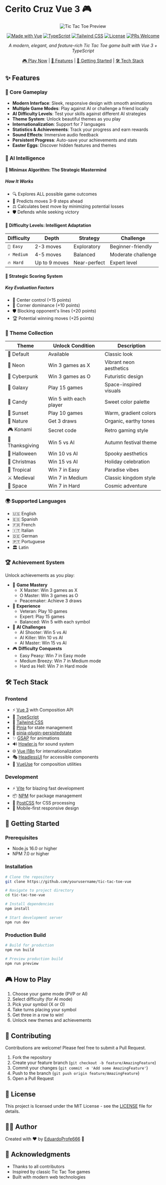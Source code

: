 # Cerito Cruz Vue 3 🎮

<div align="center">

![Tic Tac Toe Preview](public/banner.png)

[![Made with Vue][vue-badge]][vue-url]
[![TypeScript][ts-badge]][ts-url]
[![Tailwind CSS][tailwind-badge]][tailwind-url]
[![License][license-badge]][license-url]
[![PRs Welcome][prs-badge]][prs-url]

_A modern, elegant, and feature-rich Tic Tac Toe game built with Vue 3 + TypeScript_

[🎮 Play Now][play-url] | [🌟 Features](#-features) | [🚀 Getting Started](#-getting-started) | [🛠️ Tech Stack](#-tech-stack)

</div>

## ✨ Features

### 🎯 Core Gameplay

- **Modern Interface**: Sleek, responsive design with smooth animations
- **Multiple Game Modes**: Play against AI or challenge a friend locally
- **AI Difficulty Levels**: Test your skills against different AI strategies
- **Theme System**: Unlock beautiful themes as you play
- **Internationalization**: Support for 7 languages
- **Statistics & Achievements**: Track your progress and earn rewards
- **Sound Effects**: Immersive audio feedback
- **Persistent Progress**: Auto-save your achievements and stats
- **Easter Eggs**: Discover hidden features and themes

### 🤖 AI Intelligence

#### 🌟 Minimax Algorithm: The Strategic Mastermind

##### How It Works
- 🔍 Explores ALL possible game outcomes
- 🏁 Predicts moves 3-9 steps ahead
- ⚖️ Calculates best move by minimizing potential losses
- 🛡️ Defends while seeking victory

#### 🚦 Difficulty Levels: Intelligent Adaptation

| Difficulty | Depth | Strategy | Challenge |
|-----------|-------|----------|-----------|
| `🍃 Easy`   | 2-3 moves | Exploratory | Beginner-friendly |
| `⚡ Medium` | 4-5 moves | Balanced | Moderate challenge |
| `🔥 Hard`   | Up to 9 moves | Near-perfect | Expert level |

#### 🧩 Strategic Scoring System

##### Key Evaluation Factors
- 🎯 Center control (+15 points)
- 🔺 Corner dominance (+10 points)
- 🛡️ Blocking opponent's lines (+20 points)
- 🏆 Potential winning moves (+25 points)

### 🎨 Theme Collection

| Theme           | Unlock Condition       | Description             |
| --------------- | ---------------------- | ----------------------- |
| 🎨 Default      | Available              | Classic look            |
| 💫 Neon         | Win 3 games as X       | Vibrant neon aesthetics |
| 🤖 Cyberpunk    | Win 3 games as O       | Futuristic design       |
| 🌌 Galaxy       | Play 15 games          | Space-inspired visuals  |
| 🍭 Candy        | Win 5 with each player | Sweet color palette     |
| 🌅 Sunset       | Play 10 games          | Warm, gradient colors   |
| 🌿 Nature       | Get 3 draws            | Organic, earthy tones   |
| 🎮 Konami       | Secret code            | Retro gaming style      |
| 🦃 Thanksgiving | Win 5 vs AI            | Autumn festival theme   |
| 🎃 Halloween    | Win 10 vs AI           | Spooky aesthetics       |
| 🎄 Christmas    | Win 15 vs AI           | Holiday celebration     |
| 🌴 Tropical     | Win 7 in Easy          | Paradise vibes          |
| ⚔️ Medieval     | Win 7 in Medium        | Classic kingdom style   |
| 🚀 Space        | Win 7 in Hard          | Cosmic adventure        |

### 🌍 Supported Languages

- 🇺🇸 English
- 🇪🇸 Spanish
- 🇫🇷 French
- 🇮🇹 Italian
- 🇩🇪 German
- 🇵🇹 Portuguese
- 🏛️ Latin

### 🏆 Achievement System

Unlock achievements as you play:

- 🎯 **Game Mastery**
  - X Master: Win 3 games as X
  - O Master: Win 3 games as O
  - Peacemaker: Achieve 3 draws
- 👑 **Experience**
  - Veteran: Play 10 games
  - Expert: Play 15 games
  - Balanced: Win 5 with each symbol
- 🤖 **AI Challenges**
  - AI Shooter: Win 5 vs AI
  - AI Killer: Win 10 vs AI
  - AI Master: Win 15 vs AI
- 🎮 **Difficulty Conquests**
  - Easy Peasy: Win 7 in Easy mode
  - Medium Breezy: Win 7 in Medium mode
  - Hard as Hell: Win 7 in Hard mode

## 🛠️ Tech Stack

### Frontend

- ⚡ [Vue 3](https://v3.vuejs.org/) with Composition API
- 📝 [TypeScript](https://www.typescriptlang.org/)
- 🎨 [Tailwind CSS](https://tailwindcss.com/)
- 🔄 [Pinia](https://pinia.vuejs.org/) for state management
- 💾 [pinia-plugin-persistedstate](https://github.com/prazdevs/pinia-plugin-persistedstate)
- ✨ [GSAP](https://greensock.com/gsap/) for animations
- 🔊 [Howler.js](https://howlerjs.com/) for sound system
- 🌐 [Vue I18n](https://vue-i18n.intlify.dev/) for internationalization
- 🎭 [HeadlessUI](https://headlessui.dev/) for accessible components
- 🎯 [VueUse](https://vueuse.org/) for composition utilities

### Development

- ⚡ [Vite](https://vitejs.dev/) for blazing fast development
- 📦 [NPM](https://www.npmjs.com/) for package management
- 🎨 [PostCSS](https://postcss.org/) for CSS processing
- 📱 Mobile-first responsive design

## 🚀 Getting Started

### Prerequisites

- Node.js 16.0 or higher
- NPM 7.0 or higher

### Installation

```bash
# Clone the repository
git clone https://github.com/yourusername/tic-tac-toe-vue

# Navigate to project directory
cd tic-tac-toe-vue

# Install dependencies
npm install

# Start development server
npm run dev
```

### Production Build

```bash
# Build for production
npm run build

# Preview production build
npm run preview
```

## 🎮 How to Play

1. Choose your game mode (PVP or AI)
2. Select difficulty (for AI mode)
3. Pick your symbol (X or O)
4. Take turns placing your symbol
5. Get three in a row to win!
6. Unlock new themes and achievements

## 🤝 Contributing

Contributions are welcome! Please feel free to submit a Pull Request.

1. Fork the repository
2. Create your feature branch (`git checkout -b feature/AmazingFeature`)
3. Commit your changes (`git commit -m 'Add some AmazingFeature'`)
4. Push to the branch (`git push origin feature/AmazingFeature`)
5. Open a Pull Request

## 📝 License

This project is licensed under the MIT License - see the [LICENSE](LICENSE) file for details.

## 👨‍💻 Author

Created with ❤️ by [EduardoProfe666](https://eduardoprofe666.github.io) 🎩

## 🙏 Acknowledgments

- Thanks to all contributors
- Inspired by classic Tic Tac Toe games
- Built with modern web technologies

<!-- MARKDOWN LINKS & BADGES -->

[vue-badge]: https://img.shields.io/badge/Vue.js-35495E?style=for-the-badge&logo=vuedotjs&logoColor=4FC08D
[vue-url]: https://vuejs.org/
[ts-badge]: https://img.shields.io/badge/TypeScript-007ACC?style=for-the-badge&logo=typescript&logoColor=white
[ts-url]: https://www.typescriptlang.org/
[tailwind-badge]: https://img.shields.io/badge/Tailwind_CSS-38B2AC?style=for-the-badge&logo=tailwind-css&logoColor=white
[tailwind-url]: https://tailwindcss.com/
[license-badge]: https://img.shields.io/badge/License-MIT-yellow.svg?style=for-the-badge
[license-url]: https://opensource.org/licenses/MIT
[prs-badge]: https://img.shields.io/badge/PRs-welcome-brightgreen.svg?style=for-the-badge
[prs-url]: http://makeapullrequest.com
[play-url]: https://cerito-cruz.onrender.com
